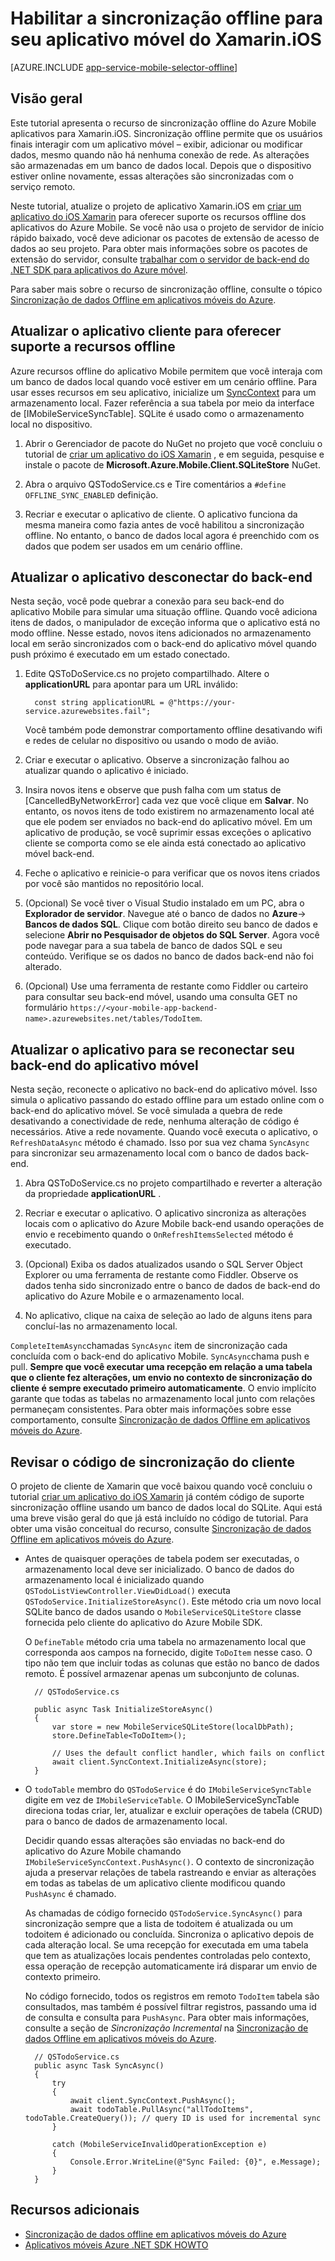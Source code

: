 <properties
    pageTitle="Habilitar sincronização offline para seu aplicativo do Azure Mobile (Xamarin iOS)"
    description="Saiba como usar o aplicativo de serviço móvel aplicativo cache e sincronização de dados offline em seu aplicativo de iOS Xamarin"
    documentationCenter="xamarin"
    authors="adrianhall"
    manager="dwrede"
    editor=""
    services="app-service\mobile"/>

<tags
    ms.service="app-service-mobile"
    ms.workload="mobile"
    ms.tgt_pltfrm="mobile-xamarin-ios"
    ms.devlang="dotnet"
    ms.topic="article"
    ms.date="10/01/2016"
    ms.author="adrianha"/>

# <a name="enable-offline-sync-for-your-xamarinios-mobile-app"></a>Habilitar a sincronização offline para seu aplicativo móvel do Xamarin.iOS

[AZURE.INCLUDE [app-service-mobile-selector-offline](../../includes/app-service-mobile-selector-offline.md)]

## <a name="overview"></a>Visão geral

Este tutorial apresenta o recurso de sincronização offline do Azure Mobile aplicativos para Xamarin.iOS. Sincronização offline permite que os usuários finais interagir com um aplicativo móvel – exibir, adicionar ou modificar dados, mesmo quando não há nenhuma conexão de rede. As alterações são armazenadas em um banco de dados local. Depois que o dispositivo estiver online novamente, essas alterações são sincronizadas com o serviço remoto.

Neste tutorial, atualize o projeto de aplicativo Xamarin.iOS em [criar um aplicativo do iOS Xamarin] para oferecer suporte os recursos offline dos aplicativos do Azure Mobile. Se você não usa o projeto de servidor de início rápido baixado, você deve adicionar os pacotes de extensão de acesso de dados ao seu projeto. Para obter mais informações sobre os pacotes de extensão do servidor, consulte [trabalhar com o servidor de back-end do .NET SDK para aplicativos do Azure móvel](app-service-mobile-dotnet-backend-how-to-use-server-sdk.md).

Para saber mais sobre o recurso de sincronização offline, consulte o tópico [Sincronização de dados Offline em aplicativos móveis do Azure].

## <a name="update-the-client-app-to-support-offline-features"></a>Atualizar o aplicativo cliente para oferecer suporte a recursos offline

Azure recursos offline do aplicativo Mobile permitem que você interaja com um banco de dados local quando você estiver em um cenário offline. Para usar esses recursos em seu aplicativo, inicialize um [SyncContext] para um armazenamento local. Fazer referência a sua tabela por meio da interface de [IMobileServiceSyncTable]. SQLite é usado como o armazenamento local no dispositivo.

1. Abrir o Gerenciador de pacote do NuGet no projeto que você concluiu o tutorial de [criar um aplicativo do iOS Xamarin] , e em seguida, pesquise e instale o pacote de **Microsoft.Azure.Mobile.Client.SQLiteStore** NuGet.

2. Abra o arquivo QSTodoService.cs e Tire comentários a `#define OFFLINE_SYNC_ENABLED` definição.

3. Recriar e executar o aplicativo de cliente. O aplicativo funciona da mesma maneira como fazia antes de você habilitou a sincronização offline. No entanto, o banco de dados local agora é preenchido com os dados que podem ser usados em um cenário offline.

## <a name="update-sync"></a>Atualizar o aplicativo desconectar do back-end

Nesta seção, você pode quebrar a conexão para seu back-end do aplicativo Mobile para simular uma situação offline. Quando você adiciona itens de dados, o manipulador de exceção informa que o aplicativo está no modo offline. Nesse estado, novos itens adicionados no armazenamento local em serão sincronizados com o back-end do aplicativo móvel quando push próximo é executado em um estado conectado.

1. Edite QSToDoService.cs no projeto compartilhado. Altere o **applicationURL** para apontar para um URL inválido:

         const string applicationURL = @"https://your-service.azurewebsites.fail";

    Você também pode demonstrar comportamento offline desativando wifi e redes de celular no dispositivo ou usando o modo de avião.

2. Criar e executar o aplicativo. Observe a sincronização falhou ao atualizar quando o aplicativo é iniciado.

3. Insira novos itens e observe que push falha com um status de [CancelledByNetworkError] cada vez que você clique em **Salvar**. No entanto, os novos itens de todo existirem no armazenamento local até que ele podem ser enviados no back-end do aplicativo móvel.  Em um aplicativo de produção, se você suprimir essas exceções o aplicativo cliente se comporta como se ele ainda está conectado ao aplicativo móvel back-end.

4. Feche o aplicativo e reinicie-o para verificar que os novos itens criados por você são mantidos no repositório local.

5. (Opcional) Se você tiver o Visual Studio instalado em um PC, abra o **Explorador de servidor**. Navegue até o banco de dados no **Azure**-> **Bancos de dados SQL**. Clique com botão direito seu banco de dados e selecione **Abrir no Pesquisador de objetos do SQL Server**. Agora você pode navegar para a sua tabela de banco de dados SQL e seu conteúdo. Verifique se os dados no banco de dados back-end não foi alterado.

6. (Opcional) Use uma ferramenta de restante como Fiddler ou carteiro para consultar seu back-end móvel, usando uma consulta GET no formulário `https://<your-mobile-app-backend-name>.azurewebsites.net/tables/TodoItem`.

## <a name="update-online-app"></a>Atualizar o aplicativo para se reconectar seu back-end do aplicativo móvel

Nesta seção, reconecte o aplicativo no back-end do aplicativo móvel. Isso simula o aplicativo passando do estado offline para um estado online com o back-end do aplicativo móvel.   Se você simulada a quebra de rede desativando a conectividade de rede, nenhuma alteração de código é necessários.
Ative a rede novamente.  Quando você executa o aplicativo, o `RefreshDataAsync` método é chamado. Isso por sua vez chama `SyncAsync` para sincronizar seu armazenamento local com o banco de dados back-end.

1. Abra QSToDoService.cs no projeto compartilhado e reverter a alteração da propriedade **applicationURL** .

2. Recriar e executar o aplicativo. O aplicativo sincroniza as alterações locais com o aplicativo do Azure Mobile back-end usando operações de envio e recebimento quando o `OnRefreshItemsSelected` método é executado.

3. (Opcional) Exiba os dados atualizados usando o SQL Server Object Explorer ou uma ferramenta de restante como Fiddler. Observe os dados tenha sido sincronizado entre o banco de dados de back-end do aplicativo do Azure Mobile e o armazenamento local.

4. No aplicativo, clique na caixa de seleção ao lado de alguns itens para concluí-las no armazenamento local.

  `CompleteItemAsync`chamadas `SyncAsync` item de sincronização cada concluída com o back-end do aplicativo Mobile. `SyncAsync`chama push e pull.
  **Sempre que você executar uma recepção em relação a uma tabela que o cliente fez alterações, um envio no contexto de sincronização do cliente é sempre executado primeiro automaticamente**. O envio implícito garante que todas as tabelas no armazenamento local junto com relações permaneçam consistentes. Para obter mais informações sobre esse comportamento, consulte [Sincronização de dados Offline em aplicativos móveis do Azure].

## <a name="review-the-client-sync-code"></a>Revisar o código de sincronização do cliente

O projeto de cliente de Xamarin que você baixou quando você concluiu o tutorial [criar um aplicativo do iOS Xamarin] já contém código de suporte sincronização offline usando um banco de dados local do SQLite. Aqui está uma breve visão geral do que já está incluído no código de tutorial. Para obter uma visão conceitual do recurso, consulte [Sincronização de dados Offline em aplicativos móveis do Azure].

* Antes de quaisquer operações de tabela podem ser executadas, o armazenamento local deve ser inicializado. O banco de dados do armazenamento local é inicializado quando `QSTodoListViewController.ViewDidLoad()` executa `QSTodoService.InitializeStoreAsync()`. Este método cria um novo local SQLite banco de dados usando o `MobileServiceSQLiteStore` classe fornecida pelo cliente do aplicativo do Azure Mobile SDK.

    O `DefineTable` método cria uma tabela no armazenamento local que corresponda aos campos na fornecido, digite `ToDoItem` nesse caso. O tipo não tem que incluir todas as colunas que estão no banco de dados remoto. É possível armazenar apenas um subconjunto de colunas.

        // QSTodoService.cs

        public async Task InitializeStoreAsync()
        {
            var store = new MobileServiceSQLiteStore(localDbPath);
            store.DefineTable<ToDoItem>();

            // Uses the default conflict handler, which fails on conflict
            await client.SyncContext.InitializeAsync(store);
        }


* O `todoTable` membro do `QSTodoService` é do `IMobileServiceSyncTable` digite em vez de `IMobileServiceTable`. O IMobileServiceSyncTable direciona todas criar, ler, atualizar e excluir operações de tabela (CRUD) para o banco de dados de armazenamento local.

    Decidir quando essas alterações são enviadas no back-end do aplicativo do Azure Mobile chamando `IMobileServiceSyncContext.PushAsync()`. O contexto de sincronização ajuda a preservar relações de tabela rastreando e enviar as alterações em todas as tabelas de um aplicativo cliente modificou quando `PushAsync` é chamado.

    As chamadas de código fornecido `QSTodoService.SyncAsync()` para sincronização sempre que a lista de todoitem é atualizada ou um todoitem é adicionado ou concluída. Sincroniza o aplicativo depois de cada alteração local. Se uma recepção for executada em uma tabela que tem as atualizações locais pendentes controladas pelo contexto, essa operação de recepção automaticamente irá disparar um envio de contexto primeiro.

    No código fornecido, todos os registros em remoto `TodoItem` tabela são consultados, mas também é possível filtrar registros, passando uma id de consulta e consulta para `PushAsync`. Para obter mais informações, consulte a seção de *Sincronização Incremental* na [Sincronização de dados Offline em aplicativos móveis do Azure].

        // QSTodoService.cs
        public async Task SyncAsync()
        {
            try
            {
                await client.SyncContext.PushAsync();
                await todoTable.PullAsync("allTodoItems", todoTable.CreateQuery()); // query ID is used for incremental sync
            }

            catch (MobileServiceInvalidOperationException e)
            {
                Console.Error.WriteLine(@"Sync Failed: {0}", e.Message);
            }
        }


## <a name="additional-resources"></a>Recursos adicionais

* [Sincronização de dados offline em aplicativos móveis do Azure]
* [Aplicativos móveis Azure .NET SDK HOWTO][8]

<!-- Images -->

<!-- URLs. -->
[Criar um aplicativo do iOS Xamarin]: app-service-mobile-xamarin-ios-get-started.md
[Sincronização de dados offline em aplicativos móveis do Azure]: app-service-mobile-offline-data-sync.md
[SyncContext]: https://msdn.microsoft.com/library/azure/microsoft.windowsazure.mobileservices.mobileserviceclient.synccontext(v=azure.10).aspx
[8]: app-service-mobile-dotnet-how-to-use-client-library.md